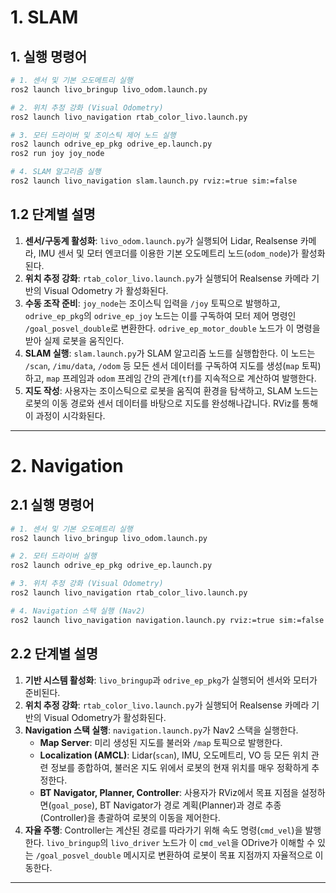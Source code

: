 # 1. SLAM

## 1. 실행 명령어

```bash
# 1. 센서 및 기본 오도메트리 실행
ros2 launch livo_bringup livo_odom.launch.py

# 2. 위치 추정 강화 (Visual Odometry)
ros2 launch livo_navigation rtab_color_livo.launch.py

# 3. 모터 드라이버 및 조이스틱 제어 노드 실행
ros2 launch odrive_ep_pkg odrive_ep.launch.py
ros2 run joy joy_node

# 4. SLAM 알고리즘 실행
ros2 launch livo_navigation slam.launch.py rviz:=true sim:=false
```


## 1.2 단계별 설명

1.  **센서/구동계 활성화**: `livo_odom.launch.py`가 실행되어 Lidar, Realsense 카메라, IMU 센서 및 모터 엔코더를 이용한 기본 오도메트리 노드(`odom_node`)가 활성화된다.
2.  **위치 추정 강화**: `rtab_color_livo.launch.py`가 실행되어 Realsense 카메라 기반의 Visual Odometry 가 활성화된다.
3.  **수동 조작 준비**: `joy_node`는 조이스틱 입력을 `/joy` 토픽으로 발행하고, `odrive_ep_pkg`의 `odrive_ep_joy` 노드는 이를 구독하여 모터 제어 명령인 `/goal_posvel_double`로 변환한다. `odrive_ep_motor_double` 노드가 이 명령을 받아 실제 로봇을 움직인다.
4.  **SLAM 실행**: `slam.launch.py`가 SLAM 알고리즘 노드를 실행합한다. 이 노드는 `/scan`, `/imu/data`, `/odom` 등 모든 센서 데이터를 구독하여 지도를 생성(`map` 토픽)하고, `map` 프레임과 `odom` 프레임 간의 관계(`tf`)를 지속적으로 계산하여 발행한다.
5.  **지도 작성**: 사용자는 조이스틱으로 로봇을 움직여 환경을 탐색하고, SLAM 노드는 로봇의 이동 경로와 센서 데이터를 바탕으로 지도를 완성해나갑니다. RViz를 통해 이 과정이 시각화된다.

---

# 2. Navigation

## 2.1 실행 명령어

```bash
# 1. 센서 및 기본 오도메트리 실행
ros2 launch livo_bringup livo_odom.launch.py

# 2. 모터 드라이버 실행
ros2 launch odrive_ep_pkg odrive_ep.launch.py

# 3. 위치 추정 강화 (Visual Odometry)
ros2 launch livo_navigation rtab_color_livo.launch.py

# 4. Navigation 스택 실행 (Nav2)
ros2 launch livo_navigation navigation.launch.py rviz:=true sim:=false
```

## 2.2 단계별 설명

1.  **기반 시스템 활성화**: `livo_bringup`과 `odrive_ep_pkg`가 실행되어 센서와 모터가 준비된다.
2.  **위치 추정 강화**: `rtab_color_livo.launch.py`가 실행되어 Realsense 카메라 기반의 Visual Odometry가 활성화된다.
3.  **Navigation 스택 실행**: `navigation.launch.py`가 Nav2 스택을 실행한다.
    *   **Map Server**: 미리 생성된 지도를 불러와 `/map` 토픽으로 발행한다.
    *   **Localization (AMCL)**: Lidar(`scan`), IMU, 오도메트리, VO 등 모든 위치 관련 정보를 종합하여, 불러온 지도 위에서 로봇의 현재 위치를 매우 정확하게 추정한다.
    *   **BT Navigator, Planner, Controller**: 사용자가 RViz에서 목표 지점을 설정하면(`goal_pose`), BT Navigator가 경로 계획(Planner)과 경로 추종(Controller)을 총괄하여 로봇의 이동을 제어한다.
4.  **자율 주행**: Controller는 계산된 경로를 따라가기 위해 속도 명령(`cmd_vel`)을 발행한다. `livo_bringup`의 `livo_driver` 노드가 이 `cmd_vel`을 ODrive가 이해할 수 있는 `/goal_posvel_double` 메시지로 변환하여 로봇이 목표 지점까지 자율적으로 이동한다.

---
